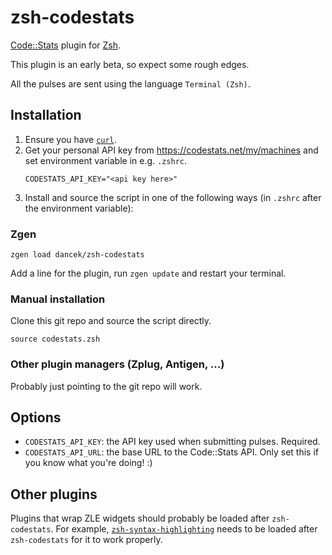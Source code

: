 # zsh-codestats

[Code::Stats](https://codestats.net/) plugin for [Zsh](http://www.zsh.org/).

This plugin is an early beta, so expect some rough edges.

All the pulses are sent using the language `Terminal (Zsh)`.

## Installation

1. Ensure you have [`curl`](https://curl.haxx.se/).
1. Get your personal API key from https://codestats.net/my/machines and set environment variable in e.g. `.zshrc`.
    ```
    CODESTATS_API_KEY="<api key here>"
    ```
1. Install and source the script in one of the following ways (in `.zshrc` after the environment variable):

### Zgen

```
zgen load dancek/zsh-codestats
```

Add a line for the plugin, run `zgen update` and restart your terminal.

### Manual installation

Clone this git repo and source the script directly.

```
source codestats.zsh
```

### Other plugin managers (Zplug, Antigen, ...)

Probably just pointing to the git repo will work.


## Options

- `CODESTATS_API_KEY`: the API key used when submitting pulses. Required.
- `CODESTATS_API_URL`: the base URL to the Code::Stats API. Only set this if you know what you're doing! :)

## Other plugins

Plugins that wrap ZLE widgets should probably be loaded after `zsh-codestats`. For example, [`zsh-syntax-highlighting`](https://github.com/zsh-users/zsh-syntax-highlighting) needs to be loaded after `zsh-codestats` for it to work properly.
